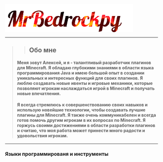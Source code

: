 ![](https://github.com/MrBedrockpy/MrBEdrockpy/blob/main/assets/z64967f41ca8cc.gif)

---

>> ## Обо мнe
> #### Меня зовут Алексей, и я - талантливый разработчик плагинов для Minecraft. Я обладаю глубокими знаниями в области языка программирования Java и имею большой опыт в создании уникальных и интересных функций для своих плагинов. Я люблю создавать новые ивенты и игровые механики, которые позволяют игрокам наслаждаться игрой в Minecraft и получать новые впечатления.
> #### Я всегда стремлюсь к совершенствованию своих навыков и использую новейшие технологии, чтобы создавать лучшие плагины для Minecraft. Я также очень коммуникабелен и всегда готов помочь другим игрокам в их вопросах по Minecraft. Я горжусь своими достижениями в области разработки плагинов и считаю, что моя работа может принести много радости и удовольствия игрокам.

---

### Языки программированя и инструменты
